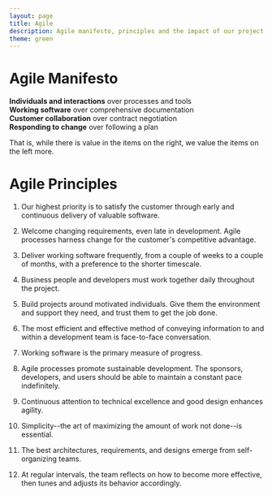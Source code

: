 ```yaml
---
layout: page
title: Agile
description: Agile manifesto, principles and the impact of our project.
theme: green
---
```


# Agile Manifesto
**Individuals and interactions** over processes and tools<br>
**Working software** over comprehensive documentation<br>
**Customer collaboration** over contract negotiation<br>
**Responding to change** over following a plan<br>

That is, while there is value in the items on the right, we value the items on the left more.

# Agile Principles
1. Our highest priority is to satisfy the customer
through early and continuous delivery
of valuable software.

2. Welcome changing requirements, even late in 
development. Agile processes harness change for 
the customer's competitive advantage.

3. Deliver working software frequently, from a 
couple of weeks to a couple of months, with a 
preference to the shorter timescale.

4. Business people and developers must work 
together daily throughout the project.

5. Build projects around motivated individuals. 
Give them the environment and support they need, 
and trust them to get the job done.

6. The most efficient and effective method of 
conveying information to and within a development 
team is face-to-face conversation.

7. Working software is the primary measure of progress.

8. Agile processes promote sustainable development. 
The sponsors, developers, and users should be able 
to maintain a constant pace indefinitely.

9. Continuous attention to technical excellence 
and good design enhances agility.

10. Simplicity--the art of maximizing the amount 
of work not done--is essential.

11. The best architectures, requirements, and designs 
emerge from self-organizing teams.

12. At regular intervals, the team reflects on how 
to become more effective, then tunes and adjusts 
its behavior accordingly.
